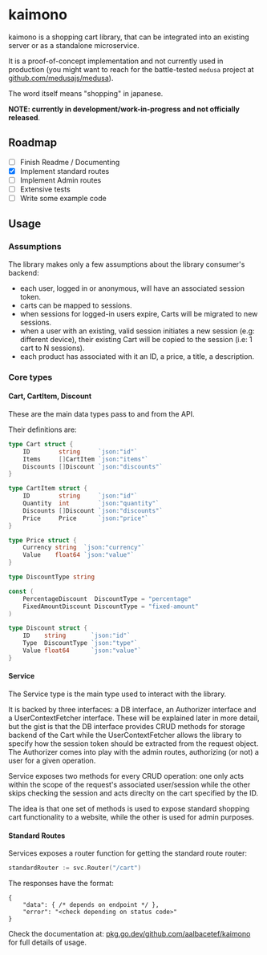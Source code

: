 # kaimono

kaimono is a shopping cart library, that can be integrated into an existing server or as a standalone microservice.

It is a proof-of-concept implementation and not currently used in production (you might want to reach for the battle-tested `medusa` project at [github.com/medusajs/medusa](https://github.com/medusajs/medusa)).

The word itself means "shopping" in japanese.

**NOTE: currently in development/work-in-progress and not officially released**.

## Roadmap

- [ ] Finish Readme / Documenting
- [x] Implement standard routes
- [ ] Implement Admin routes
- [ ] Extensive tests
- [ ] Write some example code

## Usage 

### Assumptions 

The library makes only a few assumptions about the library consumer's backend:

- each user, logged in or anonymous, will have an associated session token.
- carts can be mapped to sessions.
- when sessions for logged-in users expire, Carts will be migrated to new sessions.
- when a user with an existing, valid session initiates a new session (e.g: different device), their existing Cart will be copied to the session (i.e: 1 cart to N sessions). 
- each product has associated with it an ID, a price, a title, a description.



### Core types

#### Cart, CartItem, Discount

These are the main data types pass to and from the API.

Their definitions are:

```go
type Cart struct {
	ID        string     `json:"id"`
	Items     []CartItem `json:"items"`
	Discounts []Discount `json:"discounts"`
}

type CartItem struct {
	ID        string     `json:"id"`
	Quantity  int        `json:"quantity"`
	Discounts []Discount `json:"discounts"`
	Price     Price      `json:"price"`
}

type Price struct {
	Currency string  `json:"currency"`
	Value    float64 `json:"value"`
}

type DiscountType string

const (
	PercentageDiscount  DiscountType = "percentage"
	FixedAmountDiscount DiscountType = "fixed-amount"
)

type Discount struct {
	ID    string       `json:"id"`
	Type  DiscountType `json:"type"`
	Value float64      `json:"value"`
}
```

#### Service 

The Service type is the main type used to interact with the library. 

It is backed by three interfaces: a DB interface, an Authorizer interface and a UserContextFetcher interface. These will be explained later in more detail, but the gist is that the DB interface provides CRUD methods for storage backend of the Cart while the UserContextFetcher allows the library to specify how the session token should be extracted from the request object. The Authorizer comes into play with the admin routes, authorizing (or not) a user for a given operation. 

Service exposes two methods for every CRUD operation: one only acts within the scope of the request's associated user/session while the other skips checking the session and acts direclty on the cart specified by the ID.

The idea is that one set of methods is used to expose standard shopping cart functionality to a website, while the other is used for admin purposes.

#### Standard Routes

Services exposes a router function for getting the standard route router:

```go
standardRouter := svc.Router("/cart")
```


The responses have the format:

```jsonc
{
    "data": { /* depends on endpoint */ },
    "error": "<check depending on status code>"
}
```


Check the documentation at: [pkg.go.dev/github.com/aalbacetef/kaimono](https://pkg.go.dev/github.com/aalbacetef/kaimono) for full details of usage.
